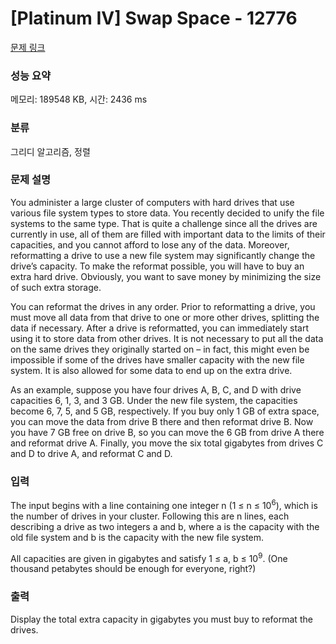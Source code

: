 # [Platinum IV] Swap Space - 12776 

[문제 링크](https://www.acmicpc.net/problem/12776) 

### 성능 요약

메모리: 189548 KB, 시간: 2436 ms

### 분류

그리디 알고리즘, 정렬

### 문제 설명

<p>You administer a large cluster of computers with hard drives that use various file system types to store data. You recently decided to unify the file systems to the same type. That is quite a challenge since all the drives are currently in use, all of them are filled with important data to the limits of their capacities, and you cannot afford to lose any of the data. Moreover, reformatting a drive to use a new file system may significantly change the drive’s capacity. To make the reformat possible, you will have to buy an extra hard drive. Obviously, you want to save money by minimizing the size of such extra storage.</p>

<p>You can reformat the drives in any order. Prior to reformatting a drive, you must move all data from that drive to one or more other drives, splitting the data if necessary. After a drive is reformatted, you can immediately start using it to store data from other drives. It is not necessary to put all the data on the same drives they originally started on – in fact, this might even be impossible if some of the drives have smaller capacity with the new file system. It is also allowed for some data to end up on the extra drive.</p>

<p>As an example, suppose you have four drives A, B, C, and D with drive capacities 6, 1, 3, and 3 GB. Under the new file system, the capacities become 6, 7, 5, and 5 GB, respectively. If you buy only 1 GB of extra space, you can move the data from drive B there and then reformat drive B. Now you have 7 GB free on drive B, so you can move the 6 GB from drive A there and reformat drive A. Finally, you move the six total gigabytes from drives C and D to drive A, and reformat C and D.</p>

### 입력 

 <p>The input begins with a line containing one integer n (1 ≤ n ≤ 10<sup>6</sup>), which is the number of drives in your cluster. Following this are n lines, each describing a drive as two integers a and b, where a is the capacity with the old file system and b is the capacity with the new file system.</p>

<p>All capacities are given in gigabytes and satisfy 1 ≤ a, b ≤ 10<sup>9</sup>. (One thousand petabytes should be enough for everyone, right?)</p>

### 출력 

 <p>Display the total extra capacity in gigabytes you must buy to reformat the drives.</p>

